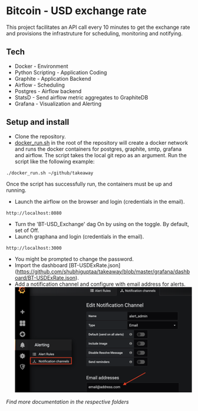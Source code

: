 # Bitcoin - USD exchange rate
This project facilitates an API call every 10 minutes to get the exchange rate and provisions the infrastruture for scheduling, monitoring and notifying.
## Tech
* Docker - Environment
* Python Scripting - Application Coding
* Graphite - Application Backend
* Airflow - Scheduling
* Postgres - Airflow backend
* StatsD - Send airflow metric aggregates to GraphiteDB
* Grafana - Visualization and Alerting
## Setup and install
* Clone the repository.
* [docker_run.sh](https://github.com/shubhiguptaa/takeaway/blob/master/docker_run.sh) in the root of the repository will create a docker network and runs the docker containers for postgres, graphite, smtp, grafana and airflow.
The script takes the local git repo as an argument. Run the script like the following example:
```
./docker_run.sh ~/github/takeaway
```
Once the script has successfully run, the containers must be up and running.
* Launch the airflow on the browser and login (credentials in the email).
```
http://localhost:8080
```
* Turn the 'BT-USD_Exchange' dag On by using on the toggle. By default, set of Off.
* Launch graphana and login (credentials in the email).
```
http://localhost:3000
```
* You might be prompted to change the password.
* Import the dashboard [BT-USDExRate.json] (https://github.com/shubhiguptaa/takeaway/blob/master/grafana/dashboard/BT-USDExRate.json). 
* Add a notification channel and configure with email address for alerts.
![image](https://github.com/shubhiguptaa/takeaway/blob/master/grafana-screenshot1.png)


*Find more documentation in the respective folders*


